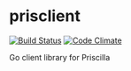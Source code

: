 # prisclient

[![Build Status](https://travis-ci.org/priscillachat/prisclient.svg?branch=master)](https://travis-ci.org/priscillachat/prisclient)
[![Code Climate](https://codeclimate.com/github/priscillachat/prisclient/badges/gpa.svg)](https://codeclimate.com/github/priscillachat/prisclient)

Go client library for Priscilla
